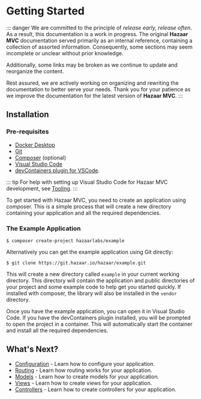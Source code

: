 # Getting Started

::: danger
We are committed to the principle of _release early, release often_. As a result, this documentation is a work in progress. The original **Hazaar MVC** documentation served primarily as an internal reference, containing a collection of assorted information. Consequently, some sections may seem incomplete or unclear without prior knowledge.

Additionally, some links may be broken as we continue to update and reorganize the content. 

Rest assured, we are actively working on organizing and rewriting the documentation to better serve your needs. Thank you for your patience as we improve the documentation for the latest version of **Hazaar MVC**.
:::

## Installation

### Pre-requisites

* [Docker Desktop](https://www.docker.com/products/docker-desktop/)
* [Git](https://git-scm.com/)
* [Composer](https://getcomposer.org/) (optional)
* [Visual Studio Code](https://code.visualstudio.com/)
* [devContainers plugin for VSCode](https://code.visualstudio.com/docs/devcontainers/containers).  

::: tip
For help with setting up Visual Studio Code for Hazaar MVC development, see [Tooling](/guide/tooling).
:::

To get started with Hazaar MVC, you need to create an application using composer.  This is a simple process that will create a new directory containing your application and all the required dependencies.

### The Example Application

```shell
$ composer create-project hazaarlabs/example
```

Alternatively you can get the example application using Git directly:

```shell
$ git clone https://git.hazaar.io/hazaar/example.git
``` 

This will create a new directory called `example` in your current working directory.  This directory will contain the application and public directories of your project and some example code to help get you started quickly.  If installed with composer, the library will also be installed in the `vendor` directory.

Once you have the example application, you can open it in Visual Studio Code.  If you have the devContainers plugin installed, you will be prompted to open the project in a container.  This will automatically start the container and install all the required dependencies.

## What's Next?

* [Configuration](/guide/basics/configuration) - Learn how to configure your application.
* [Routing](/guide/basics/routing) - Learn how routing works for your application.
* [Models](/guide/basics/models) - Learn how to create models for your application.
* [Views](/guide/basics/views) - Learn how to create views for your application.
* [Controllers](/guide/basics/controllers) - Learn how to create controllers for your application.